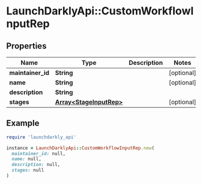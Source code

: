 # LaunchDarklyApi::CustomWorkflowInputRep

## Properties

| Name | Type | Description | Notes |
| ---- | ---- | ----------- | ----- |
| **maintainer_id** | **String** |  | [optional] |
| **name** | **String** |  | [optional] |
| **description** | **String** |  |  |
| **stages** | [**Array&lt;StageInputRep&gt;**](StageInputRep.md) |  | [optional] |

## Example

```ruby
require 'launchdarkly_api'

instance = LaunchDarklyApi::CustomWorkflowInputRep.new(
  maintainer_id: null,
  name: null,
  description: null,
  stages: null
)
```

